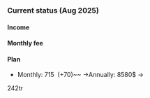 ### Current status (Aug 2025)
#### Income
#### Monthly fee

#### Plan
+ Monthly: 715$ ~~(+70$)~~ →Annually: 8580$ → 

242tr